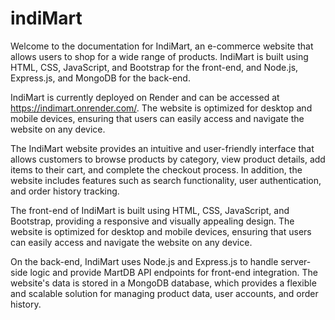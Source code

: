 # indiMart
Welcome to the documentation for IndiMart, an e-commerce website that allows users to shop for a wide range of products. IndiMart is built using HTML, CSS, JavaScript, and Bootstrap for the front-end, and Node.js, Express.js, and MongoDB for the back-end.

IndiMart is currently deployed on Render and can be accessed at https://indimart.onrender.com/. The website is optimized for desktop and mobile devices, ensuring that users can easily access and navigate the website on any device.

The IndiMart website provides an intuitive and user-friendly interface that allows customers to browse products by category, view product details, add items to their cart, and complete the checkout process. In addition, the website includes features such as search functionality, user authentication, and order history tracking.

The front-end of IndiMart is built using HTML, CSS, JavaScript, and Bootstrap, providing a responsive and visually appealing design. The website is optimized for desktop and mobile devices, ensuring that users can easily access and navigate the website on any device.

On the back-end, IndiMart uses Node.js and Express.js to handle server-side logic and provide MartDB API endpoints for front-end integration. The website's data is stored in a MongoDB database, which provides a flexible and scalable solution for managing product data, user accounts, and order history.

